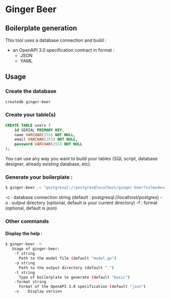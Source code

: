 # Ginger Beer

## Boilerplate generation

This tool uses a database connection and build :
- an OpenAPI 3.0 specification contract in format :
  - JSON 
  - YAML

## Usage

### Create the database

```bash
createdb ginger-beer 
```

### Create your table(s)

```sql
CREATE TABLE users (
    id SERIAL PRIMARY KEY,
    name VARCHAR(255) NOT NULL,
    email VARCHAR(255) NOT NULL,
    password VARCHAR(255) NOT NULL
);
```

You can use any way you want to build your tables (SQL script, database designer, already existing database, etc).

### Generate your boilerplate :

```bash
$ ginger-beer -c "postgresql://postgres@localhost/ginger-beer?sslmode=disable" -o ./output -f yaml
```

-c : database connection string (default : postgresql://localhost/postgres)
-o : output directory (optional, default is your current directory)
-f : format (optional, default is json)

### Other commands

#### Display the help :

```bash
$ ginger-beer -h
   Usage of ginger-beer:
    -f string
      Path to the model file (default "model.go")
    -o string
      Path to the output directory (default ".")
    -t string
      Type of boilerplate to generate (default "basic")
    -format string
      Format of the OpenAPI 3.0 specification (default "json")
    -v    Display version
```